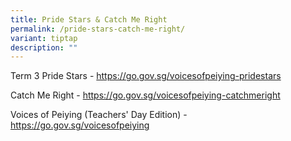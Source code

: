 ```yaml
---
title: Pride Stars & Catch Me Right
permalink: /pride-stars-catch-me-right/
variant: tiptap
description: ""
---
```

<p>Term 3 Pride Stars - <a href="https://go.gov.sg/voicesofpeiying-pridestars" rel="noopener noreferrer nofollow" target="_blank">https://go.gov.sg/voicesofpeiying-pridestars</a>
</p>
<p>Catch Me Right - <a href="https://go.gov.sg/voicesofpeiying-catchmeright" rel="noopener noreferrer nofollow" target="_blank">https://go.gov.sg/voicesofpeiying-catchmeright</a>
</p>
<p>Voices of Peiying (Teachers' Day Edition) - <a href="https://go.gov.sg/voicesofpeiying" rel="noopener noreferrer nofollow" target="_blank">https://go.gov.sg/voicesofpeiying</a>
</p>
<p></p>
<p></p>